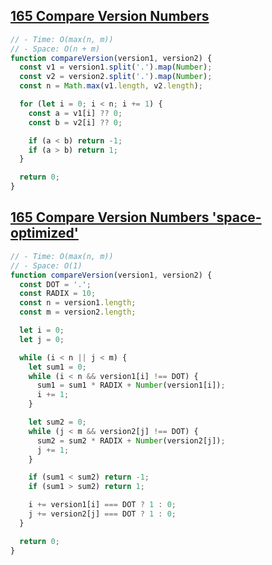 ## [165 Compare Version Numbers](https://leetcode.com/problems/compare-version-numbers/description/)

<!-- notecardId: 1760261098222 -->

```js
// - Time: O(max(n, m))
// - Space: O(n + m)
function compareVersion(version1, version2) {
  const v1 = version1.split('.').map(Number);
  const v2 = version2.split('.').map(Number);
  const n = Math.max(v1.length, v2.length);

  for (let i = 0; i < n; i += 1) {
    const a = v1[i] ?? 0;
    const b = v2[i] ?? 0;

    if (a < b) return -1;
    if (a > b) return 1;
  }

  return 0;
}
```

## [165 Compare Version Numbers 'space-optimized'](https://leetcode.com/problems/compare-version-numbers/description/)

<!-- notecardId: 1760274295343 -->

```js
// - Time: O(max(n, m))
// - Space: O(1)
function compareVersion(version1, version2) {
  const DOT = '.';
  const RADIX = 10;
  const n = version1.length;
  const m = version2.length;

  let i = 0;
  let j = 0;

  while (i < n || j < m) {
    let sum1 = 0;
    while (i < n && version1[i] !== DOT) {
      sum1 = sum1 * RADIX + Number(version1[i]);
      i += 1;
    }

    let sum2 = 0;
    while (j < m && version2[j] !== DOT) {
      sum2 = sum2 * RADIX + Number(version2[j]);
      j += 1;
    }

    if (sum1 < sum2) return -1;
    if (sum1 > sum2) return 1;

    i += version1[i] === DOT ? 1 : 0;
    j += version2[j] === DOT ? 1 : 0;
  }

  return 0;
}
```
